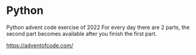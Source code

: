 # Python
Python advent code exercise of 2022
For every day there are 2 parts, the second part becomes available after you finish the first part.

https://adventofcode.com/ 
